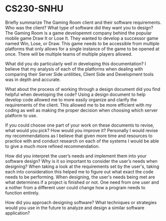 # CS230-SNHU
Briefly summarize The Gaming Room client and their software requirements. Who was the client? What type of software did they want you to design?
The Gaming Room is a game developemnt company behind the popular mobile game Draw It or Lose It. They wanted to develop a successor game named Win, Lose, or Draw. This game needs to be accessible from multiple platforms that only allows for a single instance of the game to be opened at once. There will be multiple teams of multiple players allowed.

What did you do particularly well in developing this documentation?
I believe that my analysis of each of the platforms when dealing with comparing their Server Side untilities, Client Side and Development tools was in depth and accurate. 

What about the process of working through a design document did you find helpful when developing the code?
Using a design document to help develop code allowed me to more easily organize and clarify the requirements of the client. This allowed me to be more efficient with my coding as well as making the proper decision when choosing which server platform to use.

If you could choose one part of your work on these documents to revise, what would you pick? How would you improve it?
Personally I would revise my recommendations as I believe that given more time and resources to practice with and conduct research on each of the systems I would be able to give a much more refined recommendation.

How did you interpret the user’s needs and implement them into your software design? Why is it so important to consider the user’s needs when designing?
When taking a look at the requirements set by the user's, taking each into consideration this helped me to figure out what exact the code needs to be performing. When designing, the user's needs being met are what determines if a project is finished or not. One need from one user and a nother from a different user could change how a program needs to function entirely.

How did you approach designing software? What techniques or strategies would you use in the future to analyze and design a similar software application?


